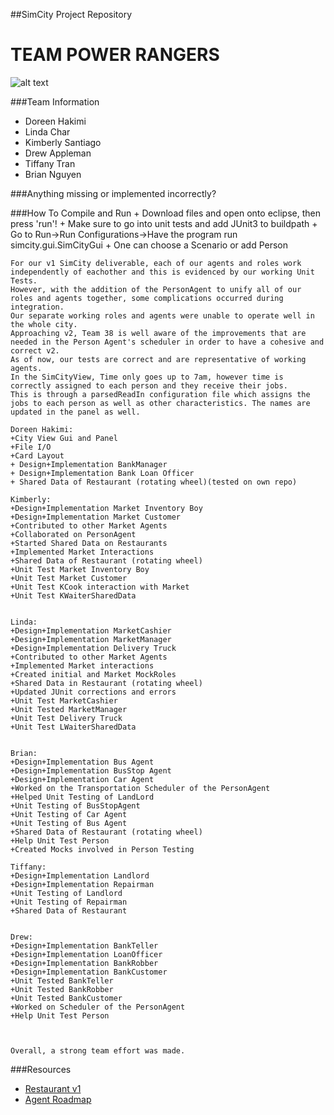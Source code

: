 ##SimCity Project Repository

# TEAM POWER RANGERS
![alt text](http://in10words.files.wordpress.com/2013/08/mmpr_rangers.jpg "Team Power Ranger")


###Team Information
  + Doreen Hakimi
  + Linda Char
  + Kimberly Santiago
  + Drew Appleman
  + Tiffany Tran
  + Brian Nguyen 
  
###Anything missing or implemented incorrectly?
	


###How To Compile and Run
	+ Download files and open onto eclipse, then press 'run'!
	+ Make sure to go into unit tests and add JUnit3 to buildpath
	+ Go to Run->Run Configurations->Have the program run simcity.gui.SimCityGui
	+ One can choose a Scenario or add Person
	

	For our v1 SimCity deliverable, each of our agents and roles work independently of eachother and this is evidenced by our working Unit Tests. 
	However, with the addition of the PersonAgent to unify all of our roles and agents together, some complications occurred during integration. 
	Our separate working roles and agents were unable to operate well in the whole city. 
	Approaching v2, Team 38 is well aware of the improvements that are needed in the Person Agent's scheduler in order to have a cohesive and correct v2.  
	As of now, our tests are correct and are representative of working agents. 
	In the SimCityView, Time only goes up to 7am, however time is correctly assigned to each person and they receive their jobs.  
	This is through a parsedReadIn configuration file which assigns the jobs to each person as well as other characteristics. The names are updated in the panel as well.  
	
	Doreen Hakimi:
	+City View Gui and Panel
	+File I/O
	+Card Layout
	+ Design+Implementation BankManager
	+ Design+Implementation Bank Loan Officer
	+ Shared Data of Restaurant (rotating wheel)(tested on own repo)
	
	Kimberly:
	+Design+Implementation Market Inventory Boy
	+Design+Implementation Market Customer
	+Contributed to other Market Agents 
	+Collaborated on PersonAgent
	+Started Shared Data on Restaurants
	+Implemented Market Interactions
	+Shared Data of Restaurant (rotating wheel)
	+Unit Test Market Inventory Boy
	+Unit Test Market Customer
	+Unit Test KCook interaction with Market
	+Unit Test KWaiterSharedData 

	
	Linda:
	+Design+Implementation MarketCashier 
	+Design+Implementation MarketManager
	+Design+Implementation Delivery Truck
	+Contributed to other Market Agents
	+Implemented Market interactions
	+Created initial and Market MockRoles
	+Shared Data in Restaurant (rotating wheel)
	+Updated JUnit corrections and errors
	+Unit Test MarketCashier 
	+Unit Tested MarketManager
	+Unit Test Delivery Truck
	+Unit Test LWaiterSharedData
	

	Brian:
	+Design+Implementation Bus Agent
	+Design+Implementation BusStop Agent
	+Design+Implementation Car Agent
	+Worked on the Transportation Scheduler of the PersonAgent
	+Helped Unit Testing of LandLord
	+Unit Testing of BusStopAgent
	+Unit Testing of Car Agent
	+Unit Testing of Bus Agent
	+Shared Data of Restaurant (rotating wheel)
	+Help Unit Test Person
	+Created Mocks involved in Person Testing
	
	Tiffany:
	+Design+Implementation Landlord 
	+Design+Implementation Repairman 
	+Unit Testing of Landlord
	+Unit Testing of Repairman 
	+Shared Data of Restaurant
	
	
	Drew:
	+Design+Implementation BankTeller
	+Design+Implementation LoanOfficer
	+Design+Implementation BankRobber
	+Design+Implementation BankCustomer
	+Unit Tested BankTeller
	+Unit Tested BankRobber
	+Unit Tested BankCustomer
	+Worked on Scheduler of the PersonAgent
	+Help Unit Test Person
	
	
	
	Overall, a strong team effort was made.
	
	
	
###Resources
  + [Restaurant v1](http://www-scf.usc.edu/~csci201/readings/restaurant-v1.html)
  + [Agent Roadmap](http://www-scf.usc.edu/~csci201/readings/agent-roadmap.html)

